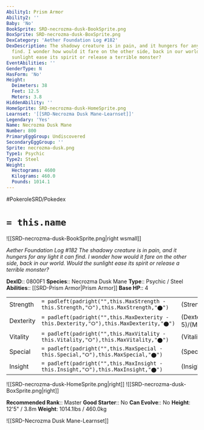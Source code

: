 ```yaml
---
Ability1: Prism Armor
Ability2: ''
Baby: 'No'
BookSprite: SRD-necrozma-dusk-BookSprite.png
BoxSprite: SRD-necrozma-dusk-BoxSprite.png
DexCategory: 'Aether Foundation Log #182'
DexDescription: The shadowy creature is in pain, and it hungers for any light it can
  find. I wonder how would it fare on the other side, back in our world. Would the
  sunlight ease its spirit or release a terrible monster?
EventAbilities: ''
GenderType: N
HasForm: 'No'
Height:
  Deimeters: 38
  Feet: 12.5
  Meters: 3.8
HiddenAbility: ''
HomeSprite: SRD-necrozma-dusk-HomeSprite.png
Learnset: '[[SRD-Necrozma Dusk Mane-Learnset]]'
Legendary: 'Yes'
Name: Necrozma Dusk Mane
Number: 800
PrimaryEggGroup: Undiscovered
SecondaryEggGroup: ''
Sprite: necrozma-dusk.png
Type1: Psychic
Type2: Steel
Weight:
  Hectograms: 4600
  Kilograms: 460.0
  Pounds: 1014.1
---
```


#PokeroleSRD/Pokedex

# `= this.name`

![[SRD-necrozma-dusk-BookSprite.png|right wsmall]]

*Aether Foundation Log #182*
*The shadowy creature is in pain, and it hungers for any light it can find. I wonder how would it fare on the other side, back in our world. Would the sunlight ease its spirit or release a terrible monster?*

**DexID**:: 0800F1
**Species**:: Necrozma Dusk Mane
**Type**:: Psychic / Steel
**Abilities**:: [[SRD-Prism Armor|Prism Armor]]
**Base HP**:: 4

|           |                                                                                        |                                          |
| --------- | -------------------------------------------------------------------------------------- | ---------------------------------------- |
| Strength  | `= padleft(padright("",this.MaxStrength - this.Strength,"⭘"),this.MaxStrength,"⬤")`    | (Strength::8)/(MaxStrength::8)   |
| Dexterity | `= padleft(padright("",this.MaxDexterity - this.Dexterity,"⭘"),this.MaxDexterity,"⬤")` | (Dexterity:: 5)/(MaxDexterity::5) |
| Vitality  | `= padleft(padright("",this.MaxVitality - this.Vitality,"⭘"),this.MaxVitality,"⬤")`    | (Vitality::7)/(MaxVitality::7)   |
| Special   | `= padleft(padright("",this.MaxSpecial - this.Special,"⭘"),this.MaxSpecial,"⬤")`       | (Special::6)/(MaxSpecial::6)     |
| Insight   | `= padleft(padright("",this.MaxInsight - this.Insight,"⭘"),this.MaxInsight,"⬤")`       | (Insight::6)/(MaxInsight::6)     |

![[SRD-necrozma-dusk-HomeSprite.png|right]]
![[SRD-necrozma-dusk-BoxSprite.png|right]]

**Recommended Rank**:: Master
**Good Starter**:: No
**Can Evolve**:: No
**Height**: 12'5" / 3.8m
**Weight**: 1014.1lbs / 460.0kg

![[SRD-Necrozma Dusk Mane-Learnset]]